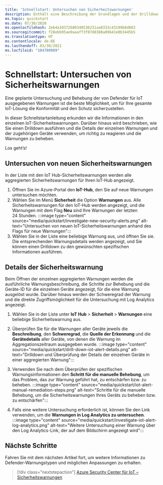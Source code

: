 ```yaml
---
title: 'Schnellstart: Untersuchen von Sicherheitswarnungen'
description: Enthält eine Beschreibung der Grundlagen und der Drilldown- und Untersuchungsvorgänge bei Sicherheitswarnungen in Defender für IoT auf Ihren IoT-Geräten.
ms.topic: quickstart
ms.date: 07/30/2020
ms.openlocfilehash: 2eb4a10372680348536231aa0333c43199b8d883
ms.sourcegitcommit: f28ebb95ae9aaaff3f87d8388a09b41e0b3445b5
ms.translationtype: HT
ms.contentlocale: de-DE
ms.lasthandoff: 03/30/2021
ms.locfileid: "104780989"
---
```

# <a name="quickstart-investigate-security-alerts"></a>Schnellstart: Untersuchen von Sicherheitswarnungen

Eine geplante Untersuchung und Behebung der von Defender für IoT ausgegebenen Warnungen ist die beste Möglichkeit, um für Ihre gesamte IoT-Lösung die Konformität und den Schutz sicherzustellen.

In dieser Schnellstartanleitung erkunden wir die Informationen in den einzelnen IoT-Sicherheitswarnungen. Darüber hinaus wird beschrieben, wie Sie einen Drilldown ausführen und die Details der einzelnen Warnungen und der zugehörigen Geräte verwenden, um richtig zu reagieren und die Warnungen zu beheben. 

Los geht’s! 


## <a name="investigate-new-security-alerts"></a>Untersuchen von neuen Sicherheitswarnungen

In der Liste mit den IoT Hub-Sicherheitswarnungen werden alle aggregierten Sicherheitswarnungen für Ihren IoT-Hub angezeigt. 

1. Öffnen Sie im Azure-Portal den **IoT-Hub**, den Sie auf neue Warnungen untersuchen möchten.
1. Wählen Sie im Menü **Sicherheit** die Option **Warnungen** aus. Alle Sicherheitswarnungen für den IoT-Hub werden angezeigt, und die Warnungen mit dem Flag **Neu** sind Ihre Warnungen der letzten 24 Stunden.
:::image type="content" source="media/quickstart/investigate-new-security-alerts.png" alt-text="Untersuchen von neuen IoT-Sicherheitswarnungen anhand des Flags für neue Warnungen":::
1. Wählen Sie in der Liste eine beliebige Warnung aus, und öffnen Sie sie. Die entsprechenden Warnungsdetails werden angezeigt, und Sie können einen Drilldown zu den gewünschten spezifischen Informationen ausführen. 

## <a name="security-alert-details"></a>Details der Sicherheitswarnung

Beim Öffnen der einzelnen aggregierten Warnungen werden die ausführliche Warnungsbeschreibung, die Schritte zur Behebung und die Geräte-ID für die einzelnen Geräte angezeigt, für die eine Warnung ausgelöst wurde. Darüber hinaus werden der Schweregrad der Warnung und die direkte Zugriffsmöglichkeit für die Untersuchung mit Log Analytics angezeigt. 

1. Wählen Sie in der Liste unter **IoT Hub** > **Sicherheit** > **Warnungen** eine beliebige Sicherheitswarnung aus. 
1. Überprüfen Sie für die Warnungen aller Geräte jeweils die **Beschreibung**, den **Schweregrad**, die **Quelle der Erkennung** und die **Gerätedetails** aller Geräte, von denen die Warnung im Aggregationszeitraum ausgegeben wurde.
:::image type="content" source="media/quickstart/drill-down-iot-alert-details.png" alt-text="Drilldown und Überprüfung der Details der einzelnen Geräte in einer aggregierten Warnung"::: 
1. Verwenden Sie nach dem Überprüfen der spezifischen Warnungsinformationen den **Schritt für die manuelle Behebung**, um das Problem, das zur Warnung geführt hat, zu entschärfen bzw. zu beheben. 
:::image type="content" source="media/quickstart/iot-alert-manual-remediation-steps.png" alt-text="Schritte für die manuelle Behebung, um die Sicherheitswarnungen Ihres Geräts zu beheben bzw. zu entschärfen":::

1. Falls eine weitere Untersuchung erforderlich ist, können Sie den Link verwenden, um die **Warnungen in Log Analytics zu untersuchen**. 
:::image type="content" source="media/quickstart/investigate-iot-alert-log-analytics.png" alt-text="Weitere Untersuchung einer Warnung über den Log Analytics-Link, der auf dem Bildschirm angezeigt wird":::

## <a name="next-steps"></a>Nächste Schritte

Fahren Sie mit dem nächsten Artikel fort, um weitere Informationen zu Defender-Warnungstypen und möglichen Anpassungen zu erhalten.

> [!div class="nextstepaction"]
> [Azure Security Center für IoT – Sicherheitswarnungen](concept-security-alerts.md)
